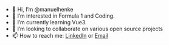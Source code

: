 - 👋 Hi, I’m @manuelhenke
- 👀 I’m interested in Formula 1 and Coding.
- 🌱 I’m currently learning Vue3.
- 💞️ I’m looking to collaborate on various open source projects
- 📫 How to reach me: [LinkedIn](https://www.linkedin.com/in/manuel-henke/) or [Email](mailto:manuel.henke@yahoo.de)

<!---
manuelhenke/manuelhenke is a ✨ special ✨ repository because its `README.md` (this file) appears on your GitHub profile.
You can click the Preview link to take a look at your changes.
--->

